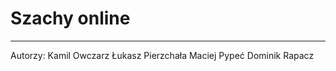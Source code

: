 # Szachy online
-------------------------------------
Autorzy:
Kamil Owczarz
Łukasz Pierzchała
Maciej Pypeć
Dominik Rapacz
